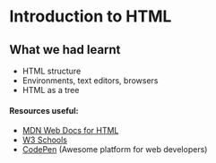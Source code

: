 # Introduction to HTML
## What we had learnt
* HTML structure
* Environments, text editors, browsers
* HTML as a tree

#### Resources useful:
* [MDN Web Docs for HTML](https://developer.mozilla.org/en-US/docs/Web/HTML/)
* [W3 Schools](https://www.w3schools.com/tags/)
* [CodePen](https://www.codepen.io) (Awesome platform for web developers)
